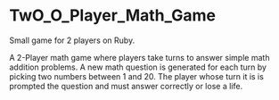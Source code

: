 # TwO_O_Player_Math_Game

Small game for 2 players on Ruby.

A 2-Player math game where players take turns to answer simple math addition problems.
A new math question is generated for each turn by picking two numbers between 1 and 20.
The player whose turn it is is prompted the question and must answer correctly or lose a life.
